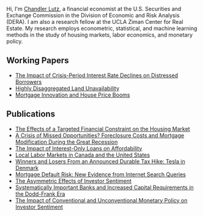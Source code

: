 Hi, I'm [Chandler Lutz](https://chandlerlutz.github.io/), a financial economist at the U.S. Securities and Exchange Commission in the Division of Economic and Risk Analysis (DERA). I am also a research fellow at the UCLA Ziman Center for Real Estate. My research employs econometric, statistical, and machine learning methods in the study of housing markets, labor economics, and monetary policy.

## Working Papers

* [The Impact of Crisis-Period Interest Rate Declines on Distressed Borrowers](https://chandlerlutz.github.io/files/The%20Impact%20of%20Crisis-Period%20Interest%20Rate%20Declines%20on%20Distressed%20Borrowers.pdf)
* [Highly Disaggregated Land Unavailability](https://chandlerlutz.github.io/files/Highly%20Disaggregated%20Land%20Unavailability.pdf)
* [Mortgage Innovation and House Price Booms](https://chandlerlutz.github.io/files/Mortgage%20Innovation%20and%20House%20Price%20Booms.pdf)

## Publications

* [The Effects of a Targeted Financial Constraint on the Housing Market](https://chandlerlutz.github.io/files/The%20Effects%20of%20a%20Targeted%20Financial%20Constraint%20on%20the%20Housing%20Market.pdf)
* [A Crisis of Missed Opportunities? Foreclosure Costs and Mortgage Modification During the Great Recession](https://chandlerlutz.github.io/files/Crisis%20of%20Missed%20Opportunities%20Foreclosure%20Costs%20and%20Mortgage%20Modification%20During%20the%20Great%20Recession.pdf)
* [The Impact of Interest-Only Loans on Affordability](https://chandlerlutz.github.io/files/The%20Impact%20of%20Interest-Only%20Loans%20on%20Affordability.pdf)
* [Local Labor Markets in Canada and the United States](https://chandlerlutz.github.io/files/Local%20Labor%20Markets%20in%20Canada%20and%20the%20United%20States.pdf)
* [Winners and Losers From an Announced Durable Tax Hike: Tesla in Denmark](https://chandlerlutz.github.io/files/Winners%20and%20Losers%20of%20a%20Durable%20Tax%20Hike%20Tesla%20in%20Denmark.pdf)
* [Mortgage Default Risk: New Evidence from Internet Search Queries](https://chandlerlutz.github.io/files/Mortgage%20Default%20Risk%20New%20Evidence%20from%20Internet%20Search%20Queries.pdf)
* [The Asymmetric Effects of Investor Sentiment](https://chandlerlutz.github.io/files/The%20Asymmetric%20Effects%20of%20Investor%20Sentiment.pdf)
* [Systematically Important Banks and Increased Capital Requirements in the Dodd-Frank Era](https://chandlerlutz.github.io/files/Systematically%20Important%20Banks%20and%20Increased%20Capital%20Requirements%20in%20the%20Dodd-Frank%20Era.pdf)
* [The Impact of Conventional and Unconventional Monetary Policy on Investor Sentiment](https://chandlerlutz.github.io/files/The%20Impact%20of%20Conventional%20and%20Unconventional%20Monetary%20Policy%20on%20Investor%20Sentiment.pdf)


<!---
ChandlerLutz/ChandlerLutz is a ✨ special ✨ repository because its `README.md` (this file) appears on your GitHub profile.
You can click the Preview link to take a look at your changes.
--->
